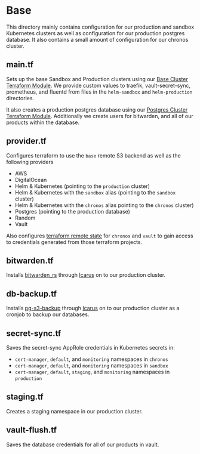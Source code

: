 # Base

This directory mainly contains configuration for our production and sandbox Kubernetes clusters as well as configuration for our production postgres database. It also contains a small amount of configuration for our chronos cluster.

## main.tf

Sets up the base Sandbox and Production clusters using our [Base Cluster Terraform Module](../modules/base_cluster). We provide custom values to traefik, vault-secret-sync, prometheus, and fluentd from files in the `helm-sandbox` and `helm-production` directories.

It also creates a production postgres database using our [Postgres Cluster Terraform Module](../modules/postgres_cluster). Additionally we create users for bitwarden, and all of our products within the database.

## provider.tf

Configures terraform to use the `base` remote S3 backend as well as the following providers

* AWS
* DigitalOcean
* Helm & Kubernetes (pointing to the `production` cluster)
* Helm & Kubernetes with the `sandbox` alias (pointing to the `sandbox` cluster)
* Helm & Kubernetes with the `chronos` alias pointing to the `chronos` cluster)
* Postgres (pointing to the production database)
* Random
* Vault

Also configures [terraform remote state](https://www.terraform.io/docs/providers/terraform/d/remote_state.html) for `chronos` and `vault` to gain access to credentials generated from those terraform projects.

## bitwarden.tf

Installs [bitwarden_rs](https://github.com/dani-garcia/bitwarden_rs) through [Icarus](https://github.com/pennlabs/icarus) on to our production cluster.

## db-backup.tf

Installs [pg-s3-backup](../../docker/pg-s3-backup) through [Icarus](https://github.com/pennlabs/icarus) on to our production cluster as a cronjob to backup our databases.

## secret-sync.tf

Saves the secret-sync AppRole credentials in Kubernetes secrets in:

* `cert-manager`, `default`, and `monitoring` namespaces in `chronos`
* `cert-manager`, `default`, and `monitoring` namespaces in `sandbox`
* `cert-manager`, `default`, `staging`, and `monitoring` namespaces in `production`

## staging.tf

Creates a staging namespace in our production cluster.

## vault-flush.tf

Saves the database credentials for all of our products in vault.
